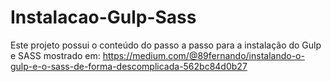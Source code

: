 # Instalacao-Gulp-Sass
Este projeto possui o conteúdo do passo a passo para a instalação do Gulp e SASS mostrado em: https://medium.com/@89fernando/instalando-o-gulp-e-o-sass-de-forma-descomplicada-562bc84d0b27
